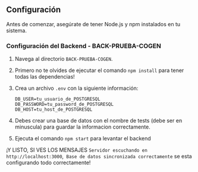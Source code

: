 ## Configuración

Antes de comenzar, asegúrate de tener Node.js y npm instalados en tu sistema.

### Configuración del Backend - BACK-PRUEBA-COGEN

1. Navega al directorio `BACK-PRUEBA-COGEN`.

2. Primero no te olvides de ejecutar el comando `npm install` para tener todas las dependencias!

3. Crea un archivo `.env` con la siguiente información:

   ```.env
   DB_USER=tu_usuario_de_POSTGRESQL
   DB_PASSWORD=tu_password_de_POSTGRESQL
   DB_HOST=tu_host_de_POSTGRESQL
   ```

4. Debes crear una base de datos con el nombre de tests (debe ser en minuscula) para guardar la informacion correctamente.

5. Ejecuta el comando `npm start` para levantar el backend

¡Y LISTO, SI VES LOS MENSAJES `Servidor escuchando en http://localhost:3000`,` Base de datos sincronizada correctamente` se esta configurando todo correctamente!
